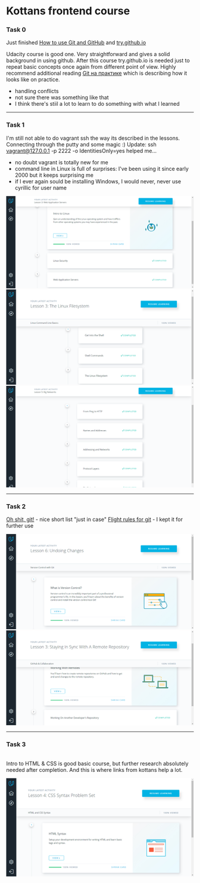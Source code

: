
# Kottans frontend course

### Task 0

Just finished [How to use Git and GitHub](https://www.udacity.com/course/how-to-use-git-and-github--ud775) and [try.github.io](https://try.github.io/levels/1/challenges/1) 

Udacity course is good one. Very straightforward and gives a solid background in using github. After this course try.github.io is needed just to repeat basic concepts once again from different point of view. 
Highly recommend additional reading [Git на практике](https://sohabr.net/habr/post/342116/) which is describing how it looks like on practice.

* handling conflicts 
* not sure there was something like that
* I think there's stiil a lot to learn to do something with what I learned

---

### Task 1 

I'm still not able to do vagrant ssh the way its described in the lessons. Connecting through the putty and some magic :) 
Update: ssh vagrant@127.0.0.1 -p 2222 -o IdentitiesOnly=yes helped me...

* no doubt vagrant is totally new for me
* command line in Linux is full of surprises: I've been using it since early 2000 but it keeps surprising me
* if I ever again sould be installing Windows, I would never, never use cyrillic for user name

![](task_1/Configuring_Linux_Web_Servers.png)
<br>
![](task_1/Linux_command_line_basics.png)
<br>
![](task_1/Networking_for_Web_Developers.png)

---

### Task 2

[Oh shit, git!](http://ohshitgit.com/) - nice short list "just in case" 
[Flight rules for git](https://github.com/k88hudson/git-flight-rules) - I kept it for further use

![](task_2/What_is_version_control.png)
<br>
![](task_2/GitHub_and_collaboration.png)

---

### Task 3
<br>
Intro to HTML & CSS is good basic course, but further research absolutely needed after completion. And this is where links from kottans help a lot.
<br>

![](task_3/Intro_to_HTML_&_CSS.png)